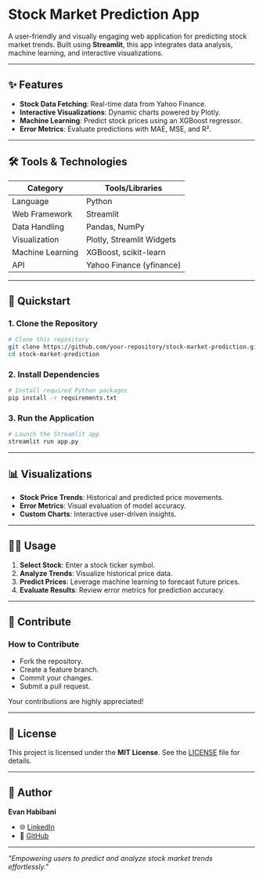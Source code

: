 # Stock Market Prediction App

A user-friendly and visually engaging web application for predicting stock market trends. Built using **Streamlit**, this app integrates data analysis, machine learning, and interactive visualizations.

---

## ✨ Features

- **Stock Data Fetching**: Real-time data from Yahoo Finance.
- **Interactive Visualizations**: Dynamic charts powered by Plotly.
- **Machine Learning**: Predict stock prices using an XGBoost regressor.
- **Error Metrics**: Evaluate predictions with MAE, MSE, and R².

---

## 🛠 Tools & Technologies

| Category         | Tools/Libraries                |
|------------------|--------------------------------|
| Language         | Python                        |
| Web Framework    | Streamlit                     |
| Data Handling    | Pandas, NumPy                 |
| Visualization    | Plotly, Streamlit Widgets     |
| Machine Learning | XGBoost, scikit-learn         |
| API              | Yahoo Finance (yfinance)      |

---

## 🚀 Quickstart

### 1. Clone the Repository
```bash
# Clone this repository
git clone https://github.com/your-repository/stock-market-prediction.git
cd stock-market-prediction
```

### 2. Install Dependencies
```bash
# Install required Python packages
pip install -r requirements.txt
```

### 3. Run the Application
```bash
# Launch the Streamlit app
streamlit run app.py
```

---

## 📊 Visualizations

- **Stock Price Trends**: Historical and predicted price movements.
- **Error Metrics**: Visual evaluation of model accuracy.
- **Custom Charts**: Interactive user-driven insights.

---

## 👩‍💻 Usage

1. **Select Stock**: Enter a stock ticker symbol.
2. **Analyze Trends**: Visualize historical price data.
3. **Predict Prices**: Leverage machine learning to forecast future prices.
4. **Evaluate Results**: Review error metrics for prediction accuracy.

---

## 🌟 Contribute

### How to Contribute
- Fork the repository.
- Create a feature branch.
- Commit your changes.
- Submit a pull request.

Your contributions are highly appreciated!

---

## 📄 License

This project is licensed under the **MIT License**. See the [LICENSE](LICENSE) file for details.

---

## 👤 Author

**Evan Habibani**

- 🌐 [LinkedIn](www.linkedin.com/in/evanhabibani)
- 🐙 [GitHub](https://github.com/evanmayur)

---

*"Empowering users to predict and analyze stock market trends effortlessly."*

